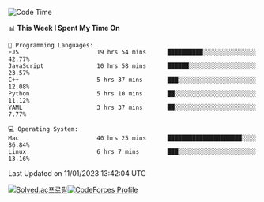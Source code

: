 
<!--START_SECTION:waka-->
![Code Time](http://img.shields.io/badge/Code%20Time-2%2C319%20hrs%2031%20mins-blue)

📊 **This Week I Spent My Time On** 

```text
💬 Programming Languages: 
EJS                      19 hrs 54 mins      ██████████░░░░░░░░░░░░░░░   42.77% 
JavaScript               10 hrs 58 mins      ██████░░░░░░░░░░░░░░░░░░░   23.57% 
C++                      5 hrs 37 mins       ███░░░░░░░░░░░░░░░░░░░░░░   12.08% 
Python                   5 hrs 10 mins       ██░░░░░░░░░░░░░░░░░░░░░░░   11.12% 
YAML                     3 hrs 37 mins       ██░░░░░░░░░░░░░░░░░░░░░░░   7.77%

💻 Operating System: 
Mac                      40 hrs 25 mins      █████████████████████░░░░   86.84% 
Linux                    6 hrs 7 mins        ███░░░░░░░░░░░░░░░░░░░░░░   13.16%

```


 Last Updated on 11/01/2023 13:42:04 UTC
<!--END_SECTION:waka-->
[![Solved.ac프로필](http://mazassumnida.wtf/api/generate_badge?boj=hckim96)](https://solved.ac/hckim96)[![CodeForces Profile](https://cf.leed.at?id=hckim96)](https://codeforces.com/profile/hckim96)
